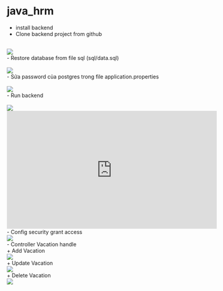 # java_hrm
- install backend <br/>
- Clone backend project from github<br/>
<br/>
<img src="https://github.com/phanvantuan/java_hrm/assets/91316469/07876beb-8343-4990-b982-d2aa07493a48"/><br/>
- Restore database from file sql (sql/data.sql)<br/>
<br/>
<img src="https://github.com/phanvantuan/java_hrm/assets/91316469/d1c7fb0d-4e9e-4b56-bc31-167947200148"/><br/>
- Sửa password của postgres trong file application.properties<br/>
<br/>
<img src="https://github.com/phanvantuan/java_hrm/assets/91316469/7f5096d7-3a15-40c7-b959-568682c1619c"/><br/>
- Run backend<br/>
<br/>
<img src="https://github.com/phanvantuan/java_hrm/assets/91316469/9ca506a3-daf7-4684-8e7f-c3eb30a1939b"/><br/>
<iframe width="560" height="315" src="https://youtu.be/FxfS1fWVb8M" frameborder="0" allow="accelerometer; autoplay; clipboard-write; encrypted-media; gyroscope; picture-in-picture" allowfullscreen></iframe>
<br/>
- Config security grant access <br/>
<img src="https://github.com/phanvantuan/java_hrm/assets/91316469/9926e3ea-9cf8-4b89-b302-e8b72f1ec873"/><br/>
- Controller Vacation handle <br/>
+ Add Vacation <br/>
<img src="https://github.com/phanvantuan/java_hrm/assets/91316469/236b9416-26a3-4216-b17a-9ad11fff3ef4"/><br/>
+ Update Vacation <br/>
<img src="https://github.com/phanvantuan/java_hrm/assets/91316469/6c5a04e9-31e6-4962-8c17-874bfd9b039d"/><br/>
+ Delete Vacation <br/>
<img src="https://github.com/phanvantuan/java_hrm/assets/91316469/c5166d99-aa67-4b43-b7d8-4d5eea01e663"/><br/>

